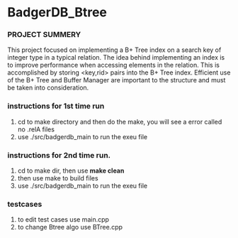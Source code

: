 # BadgerDB_Btree 
### PROJECT SUMMERY 


This project focused on implementing a B+ Tree index on a search key of integer type in a typical relation. The idea behind implementing an index is to improve performance when accessing elements in the relation. This is accomplished by storing <key,rid> pairs into the B+ Tree index. Efficient use of the B+ Tree and Buffer Manager are important to the structure and must be taken into consideration.

### instructions for 1st time run
1. cd to make directory and then do the make, you will see a error called no .relA files 
2. use ./src/badgerdb_main to run the exeu file 

### instructions for 2nd time run. 
1. cd to make dir, then use <B>make clean</B>
2. then use make to build files 
3. use ./src/badgerdb_main to run the exeu file 


### testcases 

1. to edit test cases use main.cpp
2. to change Btree algo use BTree.cpp
